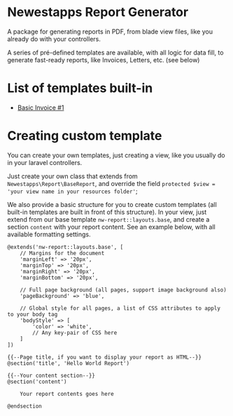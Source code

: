 # Newestapps Report Generator

A package for generating reports in PDF, from blade view files, like you already do with your controllers.

A series of pré-defined templates are available, with all logic for data fill, to generate fast-ready reports, like Invoices, Letters, etc. (see below)

# List of templates built-in

- [Basic Invoice #1](docs/basic-invoice-1.md)

# Creating custom template

You can create your own templates, just creating a view, like you usually do in your laravel controllers. 

Just create your own class that extends from `Newestapps\Report\BaseReport`, and override the field `protected $view = 'your view name in your resources folder'`;

We also provide a basic structure for you to create custom templates (all built-in templates are built in front of this structure). In your view, just extend from our base template `nw-report::layouts.base`, and create a section `content` with your report content. See an example below, with all available formatting settings.

```
@extends('nw-report::layouts.base', [
    // Margins for the document
    'marginLeft' => '20px',
    'marginTop' => '20px',
    'marginRight' => '20px',
    'marginBottom' => '20px',
    
    // Full page background (all pages, support image background also)
    'pageBackground' => 'blue',
    
    // Global style for all pages, a list of CSS attributes to apply to your body tag
    'bodyStyle' => [
        'color' => 'white',
        // Any key-pair of CSS here
    ]
])

{{--Page title, if you want to display your report as HTML--}}
@section('title', 'Hello World Report')

{{--Your content section--}}
@section('content')

    Your report contents goes here

@endsection
```